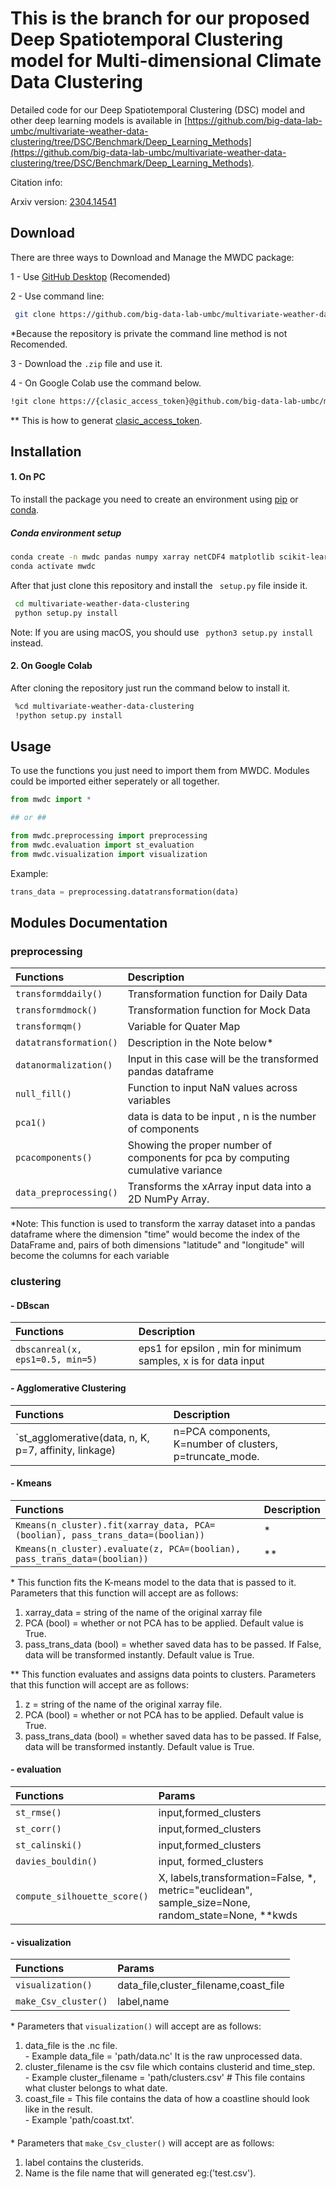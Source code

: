 # This is the branch for our proposed Deep Spatiotemporal Clustering model for Multi-dimensional Climate Data Clustering

Detailed code for our Deep Spatiotemporal Clustering (DSC) model and other deep learning models is available in [https://github.com/big-data-lab-umbc/multivariate-weather-data-clustering/tree/DSC/Benchmark/Deep_Learning_Methods](https://github.com/big-data-lab-umbc/multivariate-weather-data-clustering/tree/DSC/Benchmark/Deep_Learning_Methods).

Citation info: 

Arxiv version: [2304.14541](https://arxiv.org/abs/2304.14541)

## Download

There are three ways to Download and Manage the MWDC package:

1 - Use [GitHub Desktop](https://desktop.github.com/) (Recomended)

2 - Use command line:

```bash
 git clone https://github.com/big-data-lab-umbc/multivariate-weather-data-clustering.git
```

\*Because the repository is private the command line method is not Recomended.

3 - Download the `.zip` file and use it.

4 - On Google Colab use the command below.

```bash
!git clone https://{clasic_access_token}@github.com/big-data-lab-umbc/multivariate-weather-data-clustering.git
```

\*\* This is how to generat [clasic_access_token](https://docs.github.com/en/authentication/keeping-your-account-and-data-secure/creating-a-personal-access-token#creating-a-personal-access-token-classic).

## Installation

#### 1. On PC

To install the package you need to create an environment using [pip](https://packaging.python.org/en/latest/guides/installing-using-pip-and-virtual-environments/) or [conda](https://conda.io/projects/conda/en/latest/user-guide/tasks/manage-environments.html). 

##### Conda environment setup
```bash
conda create -n mwdc pandas numpy xarray netCDF4 matplotlib scikit-learn scipy dask
conda activate mwdc
```

After that just clone this repository and install the ` setup.py` file inside it.

```bash
 cd multivariate-weather-data-clustering
 python setup.py install
```

Note: If you are using macOS, you should use ` python3 setup.py install` instead.

#### 2. On Google Colab

After cloning the repository just run the command below to install it.

```bash
 %cd multivariate-weather-data-clustering
 !python setup.py install
```

## Usage

To use the functions you just need to import them from MWDC. Modules could be imported either seperately or all together.

```python
from mwdc import *

## or ##

from mwdc.preprocessing import preprocessing
from mwdc.evaluation import st_evaluation
from mwdc.visualization import visualization

```

Example:

```python
trans_data = preprocessing.datatransformation(data)
```

## Modules Documentation

### preprocessing

| Functions              | Description                                                                      |
| :--------------------- | :------------------------------------------------------------------------------- |
| `transformddaily()`    | Transformation function for Daily Data                                           |
| `transformdmock()`     | Transformation function for Mock Data                                            |
| `transformqm()`        | Variable for Quater Map                                                          |
| `datatransformation()` | Description in the Note below\*                                                  |
| `datanormalization()`  | Input in this case will be the transformed pandas dataframe                      |
| `null_fill()`          | Function to input NaN values across variables                                    |
| `pca1()`               | data is data to be input , n is the number of components                         |
| `pcacomponents()`      | Showing the proper number of components for pca by computing cumulative variance |
| `data_preprocessing()` | Transforms the xArray input data into a 2D NumPy Array.                          |

\*Note: This function is used to transform the xarray dataset into a pandas dataframe where the dimension "time" would become the index of the DataFrame and,
pairs of both dimensions "latitude" and "longitude" will become the columns for each variable

### clustering

#### - DBscan

| Functions                        | Description                                                     |
| :------------------------------- | :-------------------------------------------------------------- |
| `dbscanreal(x, eps1=0.5, min=5)` | eps1 for epsilon , min for minimum samples, x is for data input |

#### - Agglomerative Clustering

| Functions                        | Description                                                     |
| :------------------------------- | :-------------------------------------------------------------- |
| `st_agglomerative(data, n, K, p=7, affinity, linkage)| n=PCA components, K=number of clusters, p=truncate_mode.

#### - Kmeans

| Functions                                                                      | Description |
| :----------------------------------------------------------------------------- | :---------- |
| `Kmeans(n_cluster).fit(xarray_data, PCA=(boolian), pass_trans_data=(boolian))` | \*          |
| `Kmeans(n_cluster).evaluate(z, PCA=(boolian), pass_trans_data=(boolian))`      | \*\*        |

\* This function fits the K-means model to the data that is passed to it.  
 Parameters that this function will accept are as follows:

1.  xarray_data = string of the name of the original xarray file
2.  PCA (bool) = whether or not PCA has to be applied. Default value is True.
3.  pass_trans_data (bool) = whether saved data has to be passed. If False, data will be transformed instantly. Default value is True.

\*\* This function evaluates and assigns data points to clusters.
Parameters that this function will accept are as follows:

1.  z = string of the name of the original xarray file.
2.  PCA (bool) = whether or not PCA has to be applied. Default value is True.
3.  pass_trans_data (bool) = whether saved data has to be passed. If False, data will be transformed instantly. Default value is True.

#### - evaluation

| Functions                    | Params                                                                                                |
| :--------------------------- | :---------------------------------------------------------------------------------------------------- |
| `st_rmse()`                  | input,formed_clusters                                                                                 |
| `st_corr()`                  | input,formed_clusters                                                                                 |
| `st_calinski()`              | input,formed_clusters                                                                                 |
| `davies_bouldin()`           | input, formed_clusters                                                                                |
| `compute_silhouette_score()` | X, labels,transformation=False, \*, metric="euclidean", sample_size=None, random_state=None, \*\*kwds |

#### - visualization

| Functions            | Params                                |
| :------------------- | :------------------------------------ |
| `visualization()`    | data_file,cluster_filename,coast_file |
| `make_Csv_cluster()` | label,name                            |

\* Parameters that `visualization()` will accept are as follows:

1.  data_file is the .nc file.  
    \- Example data_file = 'path/data.nc' It is the raw unprocessed data.
2.  cluster_filename is the csv file which contains clusterid and time_step.  
    \- Example cluster_filename = 'path/clusters.csv' # This file contains what cluster belongs to what date.
3.  coast_file = This file contains the data of how a coastline should look like in the result.  
    \- Example 'path/coast.txt'.

####

\* Parameters that `make_Csv_cluster()` will accept are as follows:

1.  label contains the clusterids.
2.  Name is the file name that will generated eg:('test.csv').
